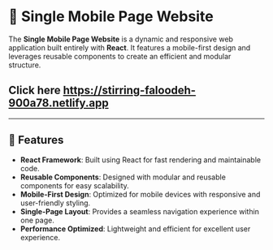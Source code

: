 # 📱 Single Mobile Page Website

The **Single Mobile Page Website** is a dynamic and responsive web application built entirely with **React**. It features a mobile-first design and leverages reusable components to create an efficient and modular structure.

## Click here https://stirring-faloodeh-900a78.netlify.app
---

## 🌟 Features

- **React Framework**: Built using React for fast rendering and maintainable code.
- **Reusable Components**: Designed with modular and reusable components for easy scalability.
- **Mobile-First Design**: Optimized for mobile devices with responsive and user-friendly styling.
- **Single-Page Layout**: Provides a seamless navigation experience within one page.
- **Performance Optimized**: Lightweight and efficient for excellent user experience.
